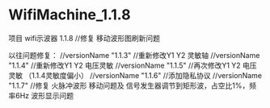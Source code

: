 # WifiMachine_1.1.8
项目 wifi示波器 1.1.8
//修复 移动波形图刷新问题

以往问题修复：
//versionName "1.1.3"  //重新修改Y1 Y2 灵敏轴
//versionName "1.1.4"  //重新修改Y1 Y2 电压灵敏
//versionName "1.1.5"  //再次修改Y1 Y2 电压灵敏 （1.1.4灵敏度偏小）
//versionName "1.1.6"  //添加隐私协议
//versionName "1.1.7"  //修复 火脉冲波形 移动问题及 信号发生器调节到矩形波，占空比1%，频率6Hz 波形显示问题
